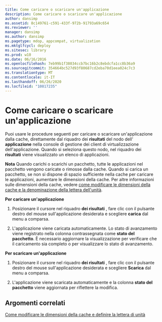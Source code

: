 ```yaml
---
title: Come caricare o scaricare un'applicazione
description: Come caricare o scaricare un'applicazione
author: dansimp
ms.assetid: 8c149761-c591-433f-972b-91793a69c654
ms.reviewer: ''
manager: dansimp
ms.author: dansimp
ms.pagetype: mdop, appcompat, virtualization
ms.mktglfcycl: deploy
ms.sitesec: library
ms.prod: w10
ms.date: 06/16/2016
ms.openlocfilehash: 7eb99b1f38034ccb7bc16b2c8ebdcfa1cc8b36a9
ms.sourcegitcommit: 354664bc527d93f80687cd2eba70d1eea024c7c3
ms.translationtype: MT
ms.contentlocale: it-IT
ms.lasthandoff: 06/26/2020
ms.locfileid: "10817235"
---
```

# Come caricare o scaricare un'applicazione


Puoi usare le procedure seguenti per caricare o scaricare un'applicazione dalla cache, direttamente dal riquadro dei **risultati** del nodo dell' **applicazione** nella console di gestione dei client di virtualizzazione dell'applicazione. Quando si seleziona questo nodo, nel riquadro dei **risultati** viene visualizzato un elenco di applicazioni.

**Nota**  Quando carichi o scarichi un pacchetto, tutte le applicazioni nel pacchetto vengono caricate o rimosse dalla cache. Quando si carica un pacchetto, se non si dispone di spazio sufficiente nella cache per caricare le applicazioni, aumentare le dimensioni della cache. Per altre informazioni sulle dimensioni della cache, vedere [come modificare le dimensioni della cache e la denominazione della lettera dell'unità](how-to-change-the-cache-size-and-the-drive-letter-designation.md).

 

**Per caricare un'applicazione**

1.  Posizionare il cursore nel riquadro **dei risultati** , fare clic con il pulsante destro del mouse sull'applicazione desiderata e scegliere **carica** dal menu a comparsa.

2.  L'applicazione viene caricata automaticamente. Lo stato di avanzamento viene registrato nella colonna contrassegnata come **stato del pacchetto**. È necessario aggiornare la visualizzazione per verificare che il caricamento sia completo o per visualizzare lo stato di avanzamento.

**Per scaricare un'applicazione**

1.  Posizionare il cursore nel riquadro **dei risultati** , fare clic con il pulsante destro del mouse sull'applicazione desiderata e scegliere **Scarica** dal menu a comparsa.

2.  L'applicazione viene scaricata automaticamente e la colonna **stato del pacchetto** viene aggiornata per riflettere la modifica.

## Argomenti correlati


[Come modificare le dimensioni della cache e definire la lettera di unità](how-to-change-the-cache-size-and-the-drive-letter-designation.md)

 

 





